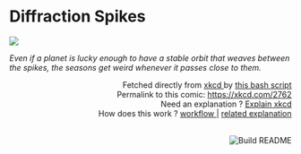 # <b>Diffraction Spikes</b>

[![](https://imgs.xkcd.com/comics/diffraction_spikes.png)](https://xkcd.com/2762)

<i>Even if a planet is lucky enough to have a stable orbit that weaves between the spikes, the seasons get weird whenever it passes close to them.</i>

<div align="right">
  Fetched directly from
  <a href="https://xkcd.com">
    xkcd
  </a>
  by
  <a href="https://github.com/Vanille-N/Vanille-N/blob/master/fetch">
    this bash script
  </a>
</div>
<div align="right">
  Permalink to this comic:
  <a href="https://xkcd.com/2762">
    https://xkcd.com/2762
  </a>
</div>
<div align="right">
  Need an explanation ?
  <a href="https://www.explainxkcd.com/wiki/index.php/2762">
    Explain xkcd
  </a>
</div>
<div align="right">
  How does this work ?
  <a href="https://github.com/Vanille-N/Vanille-N/blob/master/.github/workflows/build.yml">
    workflow
  </a>
  |
  <a href="https://simonwillison.net/2020/Jul/10/self-updating-profile-readme/">
    related explanation
  </a>
</div><br>

<a href="https://github.com/Vanille-N/Vanille-N/actions"><img src="https://github.com/Vanille-N/Vanille-N/workflows/Build%20README/badge.svg" align="right" alt="Build README"></a>
